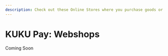 ```yaml
---
description: Check out these Online Stores where you purchase goods or services with KUKU
---
```


# KUKU Pay: Webshops

Coming Soon
